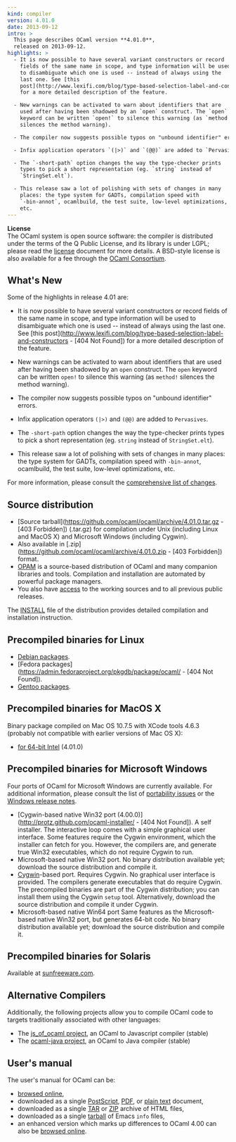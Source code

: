 ```yaml
---
kind: compiler
version: 4.01.0
date: 2013-09-12
intro: >
  This page describes OCaml version **4.01.0**,
  released on 2013-09-12.
highlights: >
  - It is now possible to have several variant constructors or record
    fields of the same name in scope, and type information will be used
    to disambiguate which one is used -- instead of always using the
    last one. See [this
    post](http://www.lexifi.com/blog/type-based-selection-label-and-constructors - [404 Not Found])
    for a more detailed description of the feature.

  - New warnings can be activated to warn about identifiers that are
    used after having been shadowed by an `open` construct. The `open`
    keyword can be written `open!` to silence this warning (as `method!`
    silences the method warning).

  - The compiler now suggests possible typos on "unbound identifier" errors.

  - Infix application operators `(|>)` and `(@@)` are added to `Pervasives`.

  - The `-short-path` option changes the way the type-checker prints
    types to pick a short representation (eg. `string` instead of
    `StringSet.elt`).

  - This release saw a lot of polishing with sets of changes in many
    places: the type system for GADTs, compilation speed with
    `-bin-annot`, ocamlbuild, the test suite, low-level optimizations,
    etc.
---
```


**License**<br />
 The OCaml system is open source software: the compiler is distributed
under the terms of the Q Public License, and its library is under LGPL;
please read the [license](https://v2.ocaml.org/docs/license.html) document for more details. A
BSD-style license is also available for a fee through the [OCaml
Consortium](https://v2.ocaml.org/consortium/).

## What's New

Some of the highlights in release 4.01 are:

-   It is now possible to have several variant constructors or record
    fields of the same name in scope, and type information will be used
    to disambiguate which one is used -- instead of always using the
    last one. See [this
    post](http://www.lexifi.com/blog/type-based-selection-label-and-constructors - [404 Not Found])
    for a more detailed description of the feature.

-   New warnings can be activated to warn about identifiers that are
    used after having been shadowed by an `open` construct. The `open`
    keyword can be written `open!` to silence this warning (as `method!`
    silences the method warning).

-   The compiler now suggests possible typos on "unbound identifier"
    errors.

-   Infix application operators `(|>)` and `(@@)` are added to
    `Pervasives`.

-   The `-short-path` option changes the way the type-checker prints
    types to pick a short representation (eg. `string` instead of
    `StringSet.elt`).

-   This release saw a lot of polishing with sets of changes in many
    places: the type system for GADTs, compilation speed with
    `-bin-annot`, ocamlbuild, the test suite, low-level optimizations,
    etc.

For more information, please consult the [comprehensive list of
changes](https://v2.ocaml.org/releases/4.01/notes/Changes).

## Source distribution

-   [Source tarball](https://github.com/ocaml/ocaml/archive/4.01.0.tar.gz - [403 Forbidden])
    (.tar.gz) for compilation under Unix (including Linux and MacOS X)
    and Microsoft Windows (including Cygwin).
-   Also available in
    [.zip](https://github.com/ocaml/ocaml/archive/4.01.0.zip - [403 Forbidden]) format.
-   [OPAM](https://opam.ocaml.org/) is a source-based distribution of
    OCaml and many companion libraries and tools. Compilation and
    installation are automated by powerful package managers.
-   You also have [access](https://v2.ocaml.org/releases/index.html) to the working
 sources and to all previous public releases.

The [INSTALL](https://v2.ocaml.org/releases/4.01/notes/INSTALL) file of the
distribution provides detailed compilation and installation instruction.

## Precompiled binaries for Linux

-   [Debian packages](http://packages.debian.org/ocaml).
-   [Fedora
    packages](https://admin.fedoraproject.org/pkgdb/package/ocaml/ - [404 Not Found]).
-   [Gentoo
    packages](http://packages.gentoo.org/packages/?category=dev-lang;name=ocaml).


## Precompiled binaries for MacOS X

Binary package compiled on Mac OS 10.7.5 with XCode tools 4.6.3
(probably not compatible with earlier versions of Mac OS X):

-   [for 64-bit Intel](https://caml.inria.fr/pub/distrib/ocaml-4.01/ocaml-4.01.0-intel.dmg)
    (4.01.0)

## Precompiled binaries for Microsoft Windows

Four ports of OCaml for Microsoft Windows are currently available. For
additional information, please consult the list of [portability
issues](/learn/portability.html) or the [Windows release
notes](https://v2.ocaml.org/releases/4.01/notes/README.win32).

-   [Cygwin-based native Win32 port
    (4.00.0)](http://protz.github.com/ocaml-installer/ - [404 Not Found]). A self
    installer. The interactive loop comes with a simple graphical user
    interface. Some features require the Cygwin environment, which the
    installer can fetch for you. However, the compilers are, and
    generate true Win32 executables, which do not require Cygwin to run.
-   Microsoft-based native Win32 port. No binary distribution available
    yet; download the source distribution and compile it.
-   [Cygwin](http://cygwin.com/)-based port. Requires Cygwin. No
    graphical user interface is provided. The compilers generate
    executables that do require Cygwin. The precompiled binaries are
    part of the Cygwin distribution; you can install them using the
    Cygwin `setup` tool. Alternatively, download the source distribution
    and compile it under Cygwin.
-   Microsoft-based native Win64 port Same features as the
    Microsoft-based native Win32 port, but generates 64-bit code. No
    binary distribution available yet; download the source distribution
    and compile it.

## Precompiled binaries for Solaris

Available at [sunfreeware.com](http://sunfreeware.com/).

## Alternative Compilers

Additionally, the following projects allow you to compile OCaml code to
targets traditionally associated with other languages:

* The [js_of_ocaml project](http://ocsigen.org/js_of_ocaml/), an
 OCaml to Javascript compiler (stable)
* The [ocaml-java project](http://ocamljava.x9c.fr/), an OCaml to Java
 compiler (stable)

## User's manual
The user's manual for OCaml can be:

-   [browsed online](https://v2.ocaml.org/releases/4.01/htmlman/index.html),
-   downloaded as a single
    [PostScript](https://v2.ocaml.org/releases/4.01/ocaml-4.01-refman.ps.gz),
    [PDF](https://v2.ocaml.org/releases/4.01/ocaml-4.01-refman.pdf), or [plain
    text](https://v2.ocaml.org/releases/4.01/ocaml-4.01-refman.txt) document,
-   downloaded as a single
    [TAR](https://v2.ocaml.org/releases/4.01/ocaml-4.01-refman-html.tar.gz) or
    [ZIP](https://v2.ocaml.org/releases/4.01/ocaml-4.01-refman-html.zip) archive
    of HTML files,
-   downloaded as a single
    [tarball](https://v2.ocaml.org/releases/4.01/ocaml-4.01-refman.info.tar.gz)
    of Emacs `info` files,
-   an enhanced version which marks up differences to OCaml 4.00 can also be
    [browsed online](http://www.askra.de/software/ocaml-doc/4.01/).


